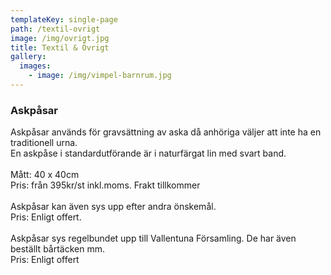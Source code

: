 ```yaml
---
templateKey: single-page
path: /textil-ovrigt
image: /img/ovrigt.jpg
title: Textil & Övrigt
gallery:
  images:
    - image: /img/vimpel-barnrum.jpg
---
```

### Askpåsar

Askpåsar används för gravsättning av aska då anhöriga väljer att inte ha en traditionell urna.\
En askpåse i standardutförande är i naturfärgat lin med svart band.\
\
Mått: 40 x 40cm\
Pris: från 395kr/st inkl.moms. Frakt tillkommer \
\
Askpåsar kan även sys upp efter andra önskemål.\
Pris: Enligt offert. \
\
Askpåsar sys regelbundet upp till Vallentuna Församling. De har även beställt bårtäcken mm. \
Pris: Enligt offert